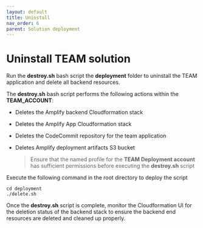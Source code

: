 ```yaml
---
layout: default
title: Uninstall
nav_order: 6
parent: Solution deployment
---
```


# Uninstall TEAM solution

Run the **destroy.sh** bash script the **deployment** folder to uninstall the TEAM application and delete all backend resources.

The **destroy.sh** bash script performs the following actions within the **TEAM_ACCOUNT**:

- Deletes the Amplify backend Cloudformation stack 
- Deletes the Amplify App Cloudformation stack
- Deletes the CodeCommit repository for the team application
- Deletes Amplify deployment artifacts S3 bucket

  > Ensure that the named profile for the **TEAM Deployment account** has sufficient permissions before executing the **destroy.sh** script

Execute the following command in the root directory to deploy the script

```
cd deployment
./delete.sh
```
Once the **destroy.sh** script is complete, monitor the Cloudformation UI for the deletion status of the backend stack  to ensure the backend end resources are deleted and cleaned up properly.
